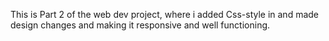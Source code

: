 This is Part 2 of the web dev project, where i added Css-style in and made design changes and making it responsive and well functioning.
